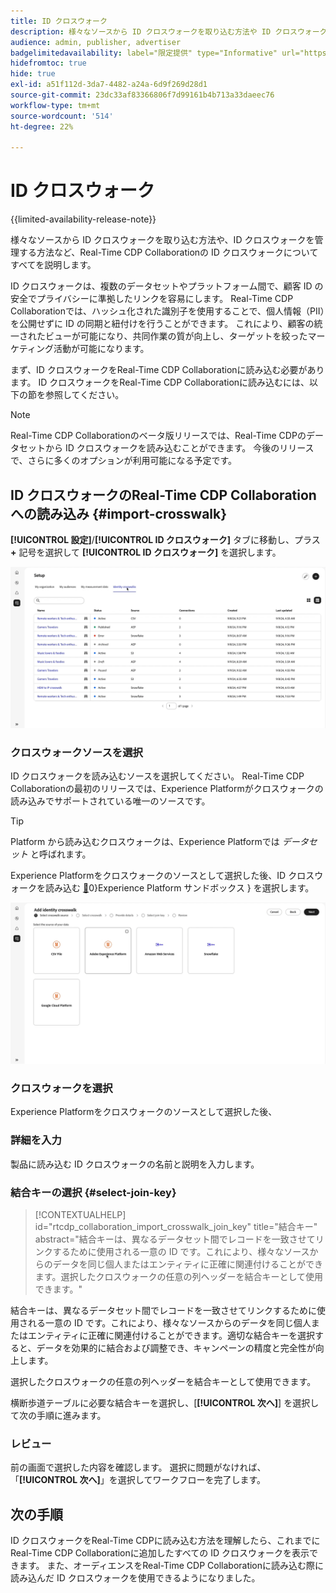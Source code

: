 ```yaml
---
title: ID クロスウォーク
description: 様々なソースから ID クロスウォークを取り込む方法や ID クロスウォークを管理する方法など、Real-Time CDP Collaborationの ID クロスウォークについてのすべてを説明します
audience: admin, publisher, advertiser
badgelimitedavailability: label="限定提供" type="Informative" url="https://helpx.adobe.com/jp/legal/product-descriptions/real-time-customer-data-platform-collaboration.html newtab=true"
hidefromtoc: true
hide: true
exl-id: a51f112d-3da7-4482-a24a-6d9f269d28d1
source-git-commit: 23dc33af83366806f7d99161b4b713a33daeec76
workflow-type: tm+mt
source-wordcount: '514'
ht-degree: 22%

---
```


# ID クロスウォーク

{{limited-availability-release-note}}

様々なソースから ID クロスウォークを取り込む方法や、ID クロスウォークを管理する方法など、Real-Time CDP Collaborationの ID クロスウォークについてすべてを説明します。

ID クロスウォークは、複数のデータセットやプラットフォーム間で、顧客 ID の安全でプライバシーに準拠したリンクを容易にします。 Real-Time CDP Collaborationでは、ハッシュ化された識別子を使用することで、個人情報（PII）を公開せずに ID の同期と紐付けを行うことができます。 これにより、顧客の統一されたビューが可能になり、共同作業の質が向上し、ターゲットを絞ったマーケティング活動が可能になります。

<!--
In Real-Time CDP Collaboration, use identity crosswalks alongside your audiences by [TODO] insert material here. 
-->


まず、ID クロスウォークをReal-Time CDP Collaborationに読み込む必要があります。 ID クロスウォークをReal-Time CDP Collaborationに読み込むには、以下の節を参照してください。

>[!NOTE]
>
>Real-Time CDP Collaborationのベータ版リリースでは、Real-Time CDPのデータセットから ID クロスウォークを読み込むことができます。 今後のリリースで、さらに多くのオプションが利用可能になる予定です。

## ID クロスウォークのReal-Time CDP Collaborationへの読み込み {#import-crosswalk}

**[!UICONTROL 設定]**/**[!UICONTROL ID クロスウォーク]** タブに移動し、プラス **+** 記号を選択して **[!UICONTROL ID クロスウォーク]** を選択します。

![ID クロスウォークを追加するための画面へのアクセス方法の記録 ](/help/assets/setup/identity-crosswalks/import-identity-crosswalk.gif)

### クロスウォークソースを選択

ID クロスウォークを読み込むソースを選択してください。 Real-Time CDP Collaborationの最初のリリースでは、Experience Platformがクロスウォークの読み込みでサポートされている唯一のソースです。

>[!TIP]
>
>Platform から読み込むクロスウォークは、Experience Platformでは *データセット* と呼ばれます。

Experience Platformをクロスウォークのソースとして選択した後、ID クロスウォークを読み込む [&#128279;](https://experienceleague.adobe.com/ja/docs/experience-platform/sandbox/home)0&rbrace;Experience Platform サンドボックス &rbrace; を選択します。

![ 横断歩道等の採択方法の記録 ](/help/assets/setup/identity-crosswalks/select-crosswalk-source.gif)

### クロスウォークを選択

Experience Platformをクロスウォークのソースとして選択した後、

### 詳細を入力

製品に読み込む ID クロスウォークの名前と説明を入力します。

### 結合キーの選択 {#select-join-key}

>[!CONTEXTUALHELP]
>id="rtcdp_collaboration_import_crosswalk_join_key"
>title="結合キー"
>abstract="結合キーは、異なるデータセット間でレコードを一致させてリンクするために使用される一意の ID です。これにより、様々なソースからのデータを同じ個人またはエンティティに正確に関連付けることができます。選択したクロスウォークの任意の列ヘッダーを結合キーとして使用できます。"

結合キーは、異なるデータセット間でレコードを一致させてリンクするために使用される一意の ID です。これにより、様々なソースからのデータを同じ個人またはエンティティに正確に関連付けることができます。適切な結合キーを選択すると、データを効果的に結合および調整でき、キャンペーンの精度と完全性が向上します。

選択したクロスウォークの任意の列ヘッダーを結合キーとして使用できます。

横断歩道テーブルに必要な結合キーを選択し、[**[!UICONTROL 次へ]**] を選択して次の手順に進みます。

### レビュー

前の画面で選択した内容を確認します。 選択に問題がなければ、「**[!UICONTROL 次へ]**」を選択してワークフローを完了します。

## 次の手順

ID クロスウォークをReal-Time CDPに読み込む方法を理解したら、これまでにReal-Time CDP Collaborationに追加したすべての ID クロスウォークを表示できます。 また、オーディエンスをReal-Time CDP Collaborationに読み込む際に読み込んだ ID クロスウォークを使用できるようになりました。
